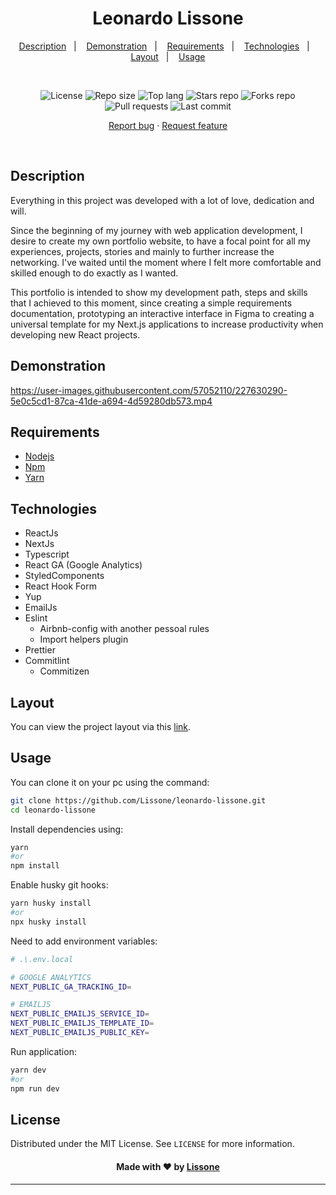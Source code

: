 <h1 align="center">
  Leonardo Lissone
</h1>

<p align="center">
  <a href="#description">Description</a>&nbsp;&nbsp;&nbsp;|&nbsp;&nbsp;&nbsp;
  <a href="#demonstration">Demonstration</a>&nbsp;&nbsp;&nbsp;|&nbsp;&nbsp;&nbsp;
  <a href="#requirements">Requirements</a>&nbsp;&nbsp;&nbsp;|&nbsp;&nbsp;&nbsp;
  <a href="#technologies">Technologies</a>&nbsp;&nbsp;&nbsp;|&nbsp;&nbsp;&nbsp;
  <a href="#layout">Layout</a>&nbsp;&nbsp;&nbsp;|&nbsp;&nbsp;&nbsp;
  <a href="#usage">Usage</a>
</p>
<br />
<p align="center">
  <img src="https://img.shields.io/static/v1?label=license&message=MIT" alt="License">
  <img src="https://img.shields.io/github/repo-size/Lissone/leonardo-lissone" alt="Repo size" />
  <img src="https://img.shields.io/github/languages/top/Lissone/leonardo-lissone" alt="Top lang" />
  <img src="https://img.shields.io/github/stars/Lissone/leonardo-lissone" alt="Stars repo" />
  <img src="https://img.shields.io/github/forks/Lissone/leonardo-lissone" alt="Forks repo" />
  <img src="https://img.shields.io/github/issues-pr/Lissone/leonardo-lissone" alt="Pull requests" >
  <img src="https://img.shields.io/github/last-commit/Lissone/leonardo-lissone" alt="Last commit" />
</p>

<p align="center">
  <a href="https://github.com/Lissone/leonardo-lissone/issues">Report bug</a>
  ·
  <a href="https://github.com/Lissone/leonardo-lissone/issues">Request feature</a>
</p>

<br />

## Description

Everything in this project was developed with a lot of love, dedication and will.

Since the beginning of my journey with web application development, I desire to create my own portfolio website, to have a focal point for all my experiences, projects, stories and mainly to further increase the networking. I've waited until the moment where I felt more comfortable and skilled enough to do exactly as I wanted.

This portfolio is intended to show my development path, steps and skills that I achieved to this moment, since creating a simple requirements documentation, prototyping an interactive interface in Figma to creating a universal template for my Next.js applications to increase productivity when developing new React projects.

## Demonstration

https://user-images.githubusercontent.com/57052110/227630290-5e0c5cd1-87ca-41de-a694-4d59280db573.mp4

## Requirements

- [Nodejs](https://nodejs.org/en/)
- [Npm](https://www.npmjs.com/)
- [Yarn](https://yarnpkg.com/)

## Technologies

- ReactJs
- NextJs
- Typescript
- React GA (Google Analytics)
- StyledComponents
- React Hook Form
- Yup
- EmailJs
- Eslint
  - Airbnb-config with another pessoal rules
  - Import helpers plugin
- Prettier
- Commitlint
  - Commitizen

## Layout

You can view the project layout via this <a href="https://www.figma.com/file/VufrifzcSAEctTBgUFjzPT/Portif%C3%B3lio?node-id=0%3A1" target="_blank">link</a>.

## Usage

You can clone it on your pc using the command:

```bash
git clone https://github.com/Lissone/leonardo-lissone.git
cd leonardo-lissone
```

Install dependencies using:

```bash
yarn
#or
npm install
```

Enable husky git hooks:

```bash
yarn husky install
#or
npx husky install
```

Need to add environment variables:

```bash
# .\.env.local

# GOOGLE ANALYTICS
NEXT_PUBLIC_GA_TRACKING_ID=

# EMAILJS
NEXT_PUBLIC_EMAILJS_SERVICE_ID=
NEXT_PUBLIC_EMAILJS_TEMPLATE_ID=
NEXT_PUBLIC_EMAILJS_PUBLIC_KEY=
```

Run application:

```bash
yarn dev
#or
npm run dev
```

## License

Distributed under the MIT License. See `LICENSE` for more information.

<h4 align="center">
  Made with ❤️ by <a href="https://github.com/Lissone" target="_blank">Lissone</a>
</h4>

<hr />
